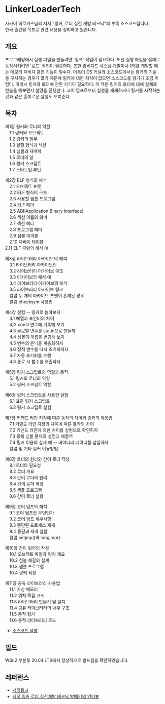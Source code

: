 # LinkerLoaderTech
사카이 히로카즈님의 저서 "링커, 로더 실전 개발 테크닉"의 부록 소스코드입니다.  
한국 출간을 목표로 관련 내용을 정리하고 있습니다.

## 개요
프로그래밍에서 실행 파일을 만들려면 '링크' 작업이 필요하다. 또한 실행 파일을 실제로 동작시키려면 '로드' 작업이 필요하다. 또한 임베디드 시스템 개발이나 OS를 개발할 때는 메모리 재배치 같은 기능이 필수다. 더욱이 OS 커널의 소스코드에서는 링커의 기술을 구사하는 경우가 많기 때문에 링커에 대한 지식이 없으면 소스코드를 읽기가 조금 어렵다. 따라서 링커와 로더에 관한 지식이 필요하다.
이 책은 링커와 로더에 대해 실제로 연습을 해보면서 설명을 진행한다. 코어 덤프로부터 실행을 재개하거나 링커를 자작하는 것과 같은 흥미로운 실행도 보여준다.

## 목차
제1장 링커와 로더의 역할  
　1.1 링커와 오브젝트  
　1.2 링커의 임무  
　1.3 실행 형식과 섹션  
　1.4 심볼과 재배치  
　1.5 로더의 일  
　1.6 링커 스크립트  
　1.7 스타트업 루틴  

제2장 ELF 형식의 해석  
　2.1 오브젝트 포맷  
　2.2 ELF 형식의 구조  
　2.3 사용할 샘플 프로그램  
　2.4 ELF 헤더  
　2.5 ABI(Application Binary Interface)  
　2.6 섹션 이름의 의미  
　2.7 섹션 헤더  
　2.8 프로그램 헤더  
　2.9 심볼 테이블  
　2.10 재배치 테이블    
   2.11 ELF 파일의 해석 예  

제3장 라이브러리 아카이브의 해석  
　3.1 라이브러리 아카이브란  
　3.2 라이브러리 아카이브 구조  
　3.3 아카이브의 해석 예  
　3.4 라이브러리 아카이브의 해석  
　3.5 라이브러리 아카이브 링크  
　칼럼 두 개의 아카이브 포맷이 혼재된 경우  
　칼럼 checksym 사용법  
 
 제4장 실험 -- 링커로 놀아보자  
　4.1 배열과 포인터의 차이  
　4)2 const 변수에 기록해 보기  
　4.3 글로벌 변수를 static으로 만들자  
　4.4 심볼의 이름을 변경해 보자  
　4.5 변수의 은닉을 계층화하자  
　4.6 정적 변수를 다시 초기화하자  
　4.7 자동 초기화를 수행  
　4.8 종료 시 함수를 호출하자  

제5장 링커 스크립트의 역할과 동작  
　5.1 링커와 로더의 역할  
　5.2 링커  스크립트 역할  

제6장 링커 스크립트를 사용한 실험  
　6.1 표준 링커 스크립트  
　6.2 링커  스크립트 실험  

제7장 커맨드 라인 지정에 따른 동작의 차이와 링커의 이용법  
　7.1 커맨드 라인 지정의 차이에 따른 동작의 차이  
　7.2 커맨드 라인에 의한 차이를 실험으로 확인하자  
　7.3 중복 심볼 문제의 설명과 해결책  
　7.4 링커 이용의 실제 예 -- 바이너리 데이터를 삽입하자  
　칼럼 및 기타 링커 이용방법  

제8장 로더의 원리와 간이 로더 작성  
　8.1 로더의 필요성  
　8.2 로더 개요  
　8.3 간이 로더의 원리  
　8.4 간이  로더 작성  
　8.5 샘플 프로그램  
　8.6 간이 로더 실행  

제9장 코어 덤프의 해석  
　9.1 코어 덤프란 무엇인가  
　9.2 코어 덤프 세부사항  
　9.3 중단된 프로세스 재개  
　9.4 중단과 재개 실험  
　칼럼 setjmp()와 longjmp()  

제10장 간이 링커의 작성  
　10.1 오브젝트 파일과 링커 개요  
　10.2 심볼 해결의 실제  
　10.3 샘플 프로그램  
　10.4 링커 작성  

제11장 공유 라이브러리 사용법  
　11.1 가상 메모리  
　11.2 위치 독립 코드  
　11.3 라이브러리 만들기 및 설치  
　11.4 공유 라이브러리의 내부 구조  
　11.5 동적 링커  
　11.6 동적 라이브러리 로드  

* [소스코드 설명](docs.md)
 
## 빌드
WSL2 우분투 20.04 LTS에서 정상적으로 빌드됨을 확인하였습니다.

## 레퍼런스
* [서적링크](http://kozos.jp/books/linker_book.html)  
* [서적 링커,로더 실전개발 테크닉 발매기념 인터뷰](http://www.kumikomi.net/archives/2010/08/post_28.php)



